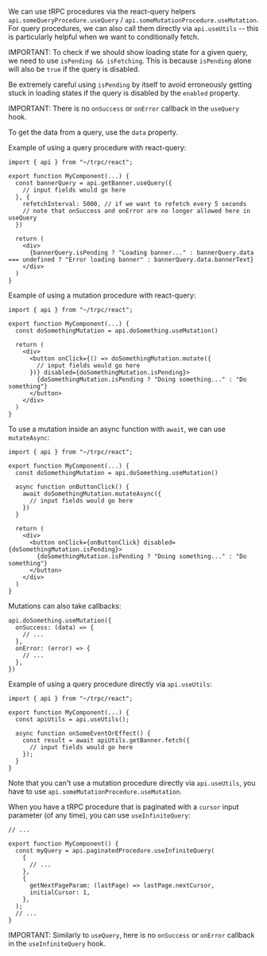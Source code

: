 We can use tRPC procedures via the react-query helpers `api.someQueryProcedure.useQuery` / `api.someMutationProcedure.useMutation`. For query procedures, we can also call them directly via `api.useUtils` -- this is particularly helpful when we want to conditionally fetch.

IMPORTANT: To check if we should show loading state for a given query, we need to use `isPending && isFetching`. This is because `isPending` alone will also be `true` if the query is disabled.

Be extremely careful using `isPending` by itself to avoid erroneously getting stuck in loading states if the query is disabled by the `enabled` property.

IMPORTANT: There is no `onSuccess` or `onError` callback in the `useQuery` hook.

To get the data from a query, use the `data` property.

Example of using a query procedure with react-query:

```
import { api } from "~/trpc/react";

export function MyComponent(...) {
  const bannerQuery = api.getBanner.useQuery({
    // input fields would go here
  }, {
    refetchInterval: 5000, // if we want to refetch every 5 seconds
    // note that onSuccess and onError are no longer allowed here in useQuery
  })

  return (
    <div>
      {bannerQuery.isPending ? "Loading banner..." : bannerQuery.data === undefined ? "Error loading banner" : bannerQuery.data.bannerText}
    </div>
  )
}
```

Example of using a mutation procedure with react-query:

```
import { api } from "~/trpc/react";

export function MyComponent(...) {
  const doSomethingMutation = api.doSomething.useMutation()

  return (
    <div>
      <button onClick={() => doSomethingMutation.mutate({
        // input fields would go here
      })} disabled={doSomethingMutation.isPending}>
        {doSomethingMutation.isPending ? "Doing something..." : "Do something"}
      </button>
    </div>
  )
}
```

To use a mutation inside an async function with `await`, we can use `mutateAsync`:

```
import { api } from "~/trpc/react";

export function MyComponent(...) {
  const doSomethingMutation = api.doSomething.useMutation()

  async function onButtonClick() {
    await doSomethingMutation.mutateAsync({
      // input fields would go here
    })
  }

  return (
    <div>
      <button onClick={onButtonClick} disabled={doSomethingMutation.isPending}>
        {doSomethingMutation.isPending ? "Doing something..." : "Do something"}
      </button>
    </div>
  )
}
```

Mutations can also take callbacks:

```
api.doSomething.useMutation({
  onSuccess: (data) => {
    // ...
  },
  onError: (error) => {
    // ...
  },
})
```

Example of using a query procedure directly via `api.useUtils`:

```
import { api } from "~/trpc/react";

export function MyComponent(...) {
  const apiUtils = api.useUtils();

  async function onSomeEventOrEffect() {
    const result = await apiUtils.getBanner.fetch({
      // input fields would go here
    });
  }
}
```

Note that you can't use a mutation procedure directly via `api.useUtils`, you have to use `api.someMutationProcedure.useMutation`.

When you have a tRPC procedure that is paginated with a `cursor` input parameter (of any time), you can use `useInfiniteQuery`:

```
// ...

export function MyComponent() {
  const myQuery = api.paginatedProcedure.useInfiniteQuery(
    {
      // ...
    },
    {
      getNextPageParam: (lastPage) => lastPage.nextCursor,
      initialCursor: 1,
    },
  );
  // ...
}
```

IMPORTANT: Similarly to `useQuery`, here is no `onSuccess` or `onError` callback in the `useInfiniteQuery` hook.

